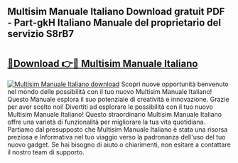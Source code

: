 ## Multisim Manuale Italiano Download gratuit PDF - Part-gkH Italiano Manuale del proprietario del servizio S8rB7

# <h2><a href="http://dfeycz7.blite.top/?on=Multisim+Manuale+Italiano">🔗Download 👉🔴 Multisim Manuale Italiano</a></h2>

[![Multisim Manuale Italiano download](https://i.imgur.com/lujVjoI.png)](http://dfeycz7.blite.top/?on=Multisim+Manuale+Italiano)
Scopri nuove opportunità benvenuto nel mondo delle possibilità con il tuo nuovo Multisim Manuale Italiano! Questo Manuale esplora il suo potenziale di creatività e innovazione. Grazie per aver scelto noi! Divertiti ad esplorare le possibilità con il tuo nuovo Multisim Manuale Italiano! Questo straordinario Multisim Manuale Italiano offre una varietà di funzionalità per migliorare la tua vita quotidiana. Partiamo dal presupposto che Multisim Manuale Italiano è stata una risorsa preziosa e Informativa nel tuo viaggio verso la padronanza dell'uso del tuo nuovo gadget. Se hai bisogno di aiuto o chiarimenti, non esitare a contattare il nostro team di supporto.
